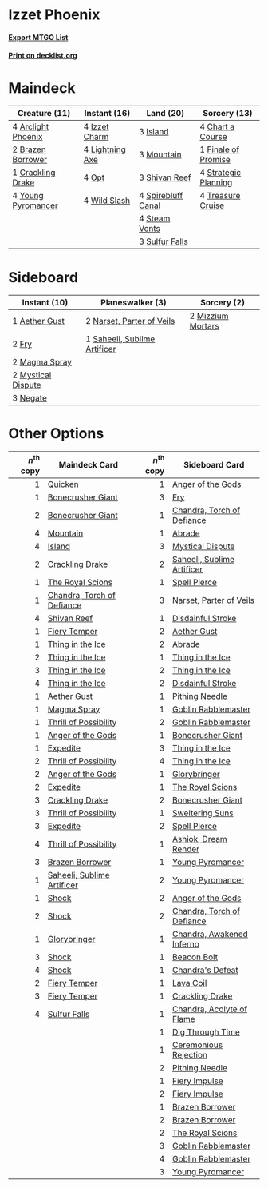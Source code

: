 # Izzet Phoenix

#### [Export MTGO List](../collection/Izzet%20Phoenix/Izzet%20Phoenix.txt)
#### [Print on decklist.org](http://decklist.org/?deckmain=4%09Arclight%20Phoenix%0A2%09Brazen%20Borrower%0A4%09Chart%20a%20Course%0A1%09Crackling%20Drake%0A1%09Finale%20of%20Promise%0A3%09Island%0A4%09Izzet%20Charm%0A4%09Lightning%20Axe%0A3%09Mountain%0A4%09Opt%0A3%09Shivan%20Reef%0A4%09Spirebluff%20Canal%0A4%09Steam%20Vents%0A4%09Strategic%20Planning%0A3%09Sulfur%20Falls%0A4%09Treasure%20Cruise%0A4%09Wild%20Slash%0A4%09Young%20Pyromancer&deckside=1%09Aether%20Gust%0A2%09Fry%0A2%09Magma%20Spray%0A2%09Mizzium%20Mortars%0A2%09Mystical%20Dispute%0A2%09Narset,%20Parter%20of%20Veils%0A3%09Negate%0A1%09Saheeli,%20Sublime%20Artificer)
# Maindeck

|                                        Creature (11)                                        |                                       Instant (16)                                       |                                          Land (20)                                          |                                         Sorcery (13)                                          |
|---------------------------------------------------------------------------------------------|------------------------------------------------------------------------------------------|---------------------------------------------------------------------------------------------|-----------------------------------------------------------------------------------------------|
|4 [Arclight Phoenix](http://gatherer.wizards.com/Pages/Card/Details.aspx?multiverseid=452841)|4 [Izzet Charm](http://gatherer.wizards.com/Pages/Card/Details.aspx?multiverseid=338413)  |3 [Island](http://gatherer.wizards.com/Pages/Card/Details.aspx?multiverseid=439857)          |4 [Chart a Course](http://gatherer.wizards.com/Pages/Card/Details.aspx?multiverseid=435200)    |
|2 [Brazen Borrower](http://gatherer.wizards.com/Pages/Card/Details.aspx?multiverseid=473001) |4 [Lightning Axe](http://gatherer.wizards.com/Pages/Card/Details.aspx?multiverseid=409925)|3 [Mountain](http://gatherer.wizards.com/Pages/Card/Details.aspx?multiverseid=439859)        |1 [Finale of Promise](http://gatherer.wizards.com/Pages/Card/Details.aspx?multiverseid=461054) |
|1 [Crackling Drake](http://gatherer.wizards.com/Pages/Card/Details.aspx?multiverseid=452913) |4 [Opt](http://gatherer.wizards.com/Pages/Card/Details.aspx?multiverseid=442948)          |3 [Shivan Reef](http://gatherer.wizards.com/Pages/Card/Details.aspx?multiverseid=129731)     |4 [Strategic Planning](http://gatherer.wizards.com/Pages/Card/Details.aspx?multiverseid=376525)|
|4 [Young Pyromancer](http://gatherer.wizards.com/Pages/Card/Details.aspx?multiverseid=426592)|4 [Wild Slash](http://gatherer.wizards.com/Pages/Card/Details.aspx?multiverseid=391959)   |4 [Spirebluff Canal](http://gatherer.wizards.com/Pages/Card/Details.aspx?multiverseid=417822)|4 [Treasure Cruise](http://gatherer.wizards.com/Pages/Card/Details.aspx?multiverseid=420718)   |
|                                                                                             |                                                                                          |4 [Steam Vents](http://gatherer.wizards.com/Pages/Card/Details.aspx?multiverseid=405109)     |                                                                                               |
|                                                                                             |                                                                                          |3 [Sulfur Falls](http://gatherer.wizards.com/Pages/Card/Details.aspx?multiverseid=443135)    |                                                                                               |


# Sideboard

|                                        Instant (10)                                         |                                           Planeswalker (3)                                            |                                        Sorcery (2)                                         |
|---------------------------------------------------------------------------------------------|-------------------------------------------------------------------------------------------------------|--------------------------------------------------------------------------------------------|
|1 [Aether Gust](http://gatherer.wizards.com/Pages/Card/Details.aspx?multiverseid=466796)     |2 [Narset, Parter of Veils](http://gatherer.wizards.com/Pages/Card/Details.aspx?multiverseid=460988)   |2 [Mizzium Mortars](http://gatherer.wizards.com/Pages/Card/Details.aspx?multiverseid=405302)|
|2 [Fry](http://gatherer.wizards.com/Pages/Card/Details.aspx?multiverseid=466894)             |1 [Saheeli, Sublime Artificer](http://gatherer.wizards.com/Pages/Card/Details.aspx?multiverseid=461161)|                                                                                            |
|2 [Magma Spray](http://gatherer.wizards.com/Pages/Card/Details.aspx?multiverseid=426843)     |                                                                                                       |                                                                                            |
|2 [Mystical Dispute](http://gatherer.wizards.com/Pages/Card/Details.aspx?multiverseid=473020)|                                                                                                       |                                                                                            |
|3 [Negate](http://gatherer.wizards.com/Pages/Card/Details.aspx?multiverseid=423707)          |                                                                                                       |                                                                                            |


# Other Options

|*n*<sup>th</sup> copy|                                            Maindeck Card                                            |*n*<sup>th</sup> copy|                                           Sideboard Card                                            |
|--------------------:|-----------------------------------------------------------------------------------------------------|--------------------:|-----------------------------------------------------------------------------------------------------|
|                    1|[Quicken](http://gatherer.wizards.com/Pages/Card/Details.aspx?multiverseid=426578)                   |                    1|[Anger of the Gods](http://gatherer.wizards.com/Pages/Card/Details.aspx?multiverseid=438682)         |
|                    1|[Bonecrusher Giant](http://gatherer.wizards.com/Pages/Card/Details.aspx?multiverseid=473077)         |                    3|[Fry](http://gatherer.wizards.com/Pages/Card/Details.aspx?multiverseid=466894)                       |
|                    2|[Bonecrusher Giant](http://gatherer.wizards.com/Pages/Card/Details.aspx?multiverseid=473077)         |                    1|[Chandra, Torch of Defiance](http://gatherer.wizards.com/Pages/Card/Details.aspx?multiverseid=417683)|
|                    4|[Mountain](http://gatherer.wizards.com/Pages/Card/Details.aspx?multiverseid=439859)                  |                    1|[Abrade](http://gatherer.wizards.com/Pages/Card/Details.aspx?multiverseid=430772)                    |
|                    4|[Island](http://gatherer.wizards.com/Pages/Card/Details.aspx?multiverseid=439857)                    |                    3|[Mystical Dispute](http://gatherer.wizards.com/Pages/Card/Details.aspx?multiverseid=473020)          |
|                    2|[Crackling Drake](http://gatherer.wizards.com/Pages/Card/Details.aspx?multiverseid=452913)           |                    2|[Saheeli, Sublime Artificer](http://gatherer.wizards.com/Pages/Card/Details.aspx?multiverseid=461161)|
|                    1|[The Royal Scions](http://gatherer.wizards.com/Pages/Card/Details.aspx?multiverseid=473161)          |                    1|[Spell Pierce](http://gatherer.wizards.com/Pages/Card/Details.aspx?multiverseid=425876)              |
|                    1|[Chandra, Torch of Defiance](http://gatherer.wizards.com/Pages/Card/Details.aspx?multiverseid=417683)|                    3|[Narset, Parter of Veils](http://gatherer.wizards.com/Pages/Card/Details.aspx?multiverseid=460988)   |
|                    4|[Shivan Reef](http://gatherer.wizards.com/Pages/Card/Details.aspx?multiverseid=129731)               |                    1|[Disdainful Stroke](http://gatherer.wizards.com/Pages/Card/Details.aspx?multiverseid=420705)         |
|                    1|[Fiery Temper](http://gatherer.wizards.com/Pages/Card/Details.aspx?multiverseid=409908)              |                    2|[Aether Gust](http://gatherer.wizards.com/Pages/Card/Details.aspx?multiverseid=466796)               |
|                    1|[Thing in the Ice](http://gatherer.wizards.com/Pages/Card/Details.aspx?multiverseid=409836)          |                    2|[Abrade](http://gatherer.wizards.com/Pages/Card/Details.aspx?multiverseid=430772)                    |
|                    2|[Thing in the Ice](http://gatherer.wizards.com/Pages/Card/Details.aspx?multiverseid=409836)          |                    1|[Thing in the Ice](http://gatherer.wizards.com/Pages/Card/Details.aspx?multiverseid=409836)          |
|                    3|[Thing in the Ice](http://gatherer.wizards.com/Pages/Card/Details.aspx?multiverseid=409836)          |                    2|[Thing in the Ice](http://gatherer.wizards.com/Pages/Card/Details.aspx?multiverseid=409836)          |
|                    4|[Thing in the Ice](http://gatherer.wizards.com/Pages/Card/Details.aspx?multiverseid=409836)          |                    2|[Disdainful Stroke](http://gatherer.wizards.com/Pages/Card/Details.aspx?multiverseid=420705)         |
|                    1|[Aether Gust](http://gatherer.wizards.com/Pages/Card/Details.aspx?multiverseid=466796)               |                    1|[Pithing Needle](http://gatherer.wizards.com/Pages/Card/Details.aspx?multiverseid=129526)            |
|                    1|[Magma Spray](http://gatherer.wizards.com/Pages/Card/Details.aspx?multiverseid=426843)               |                    1|[Goblin Rabblemaster](http://gatherer.wizards.com/Pages/Card/Details.aspx?multiverseid=438486)       |
|                    1|[Thrill of Possibility](http://gatherer.wizards.com/Pages/Card/Details.aspx?multiverseid=473108)     |                    2|[Goblin Rabblemaster](http://gatherer.wizards.com/Pages/Card/Details.aspx?multiverseid=438486)       |
|                    1|[Anger of the Gods](http://gatherer.wizards.com/Pages/Card/Details.aspx?multiverseid=438682)         |                    1|[Bonecrusher Giant](http://gatherer.wizards.com/Pages/Card/Details.aspx?multiverseid=473077)         |
|                    1|[Expedite](http://gatherer.wizards.com/Pages/Card/Details.aspx?multiverseid=446145)                  |                    3|[Thing in the Ice](http://gatherer.wizards.com/Pages/Card/Details.aspx?multiverseid=409836)          |
|                    2|[Thrill of Possibility](http://gatherer.wizards.com/Pages/Card/Details.aspx?multiverseid=473108)     |                    4|[Thing in the Ice](http://gatherer.wizards.com/Pages/Card/Details.aspx?multiverseid=409836)          |
|                    2|[Anger of the Gods](http://gatherer.wizards.com/Pages/Card/Details.aspx?multiverseid=438682)         |                    1|[Glorybringer](http://gatherer.wizards.com/Pages/Card/Details.aspx?multiverseid=426836)              |
|                    2|[Expedite](http://gatherer.wizards.com/Pages/Card/Details.aspx?multiverseid=446145)                  |                    1|[The Royal Scions](http://gatherer.wizards.com/Pages/Card/Details.aspx?multiverseid=473161)          |
|                    3|[Crackling Drake](http://gatherer.wizards.com/Pages/Card/Details.aspx?multiverseid=452913)           |                    2|[Bonecrusher Giant](http://gatherer.wizards.com/Pages/Card/Details.aspx?multiverseid=473077)         |
|                    3|[Thrill of Possibility](http://gatherer.wizards.com/Pages/Card/Details.aspx?multiverseid=473108)     |                    1|[Sweltering Suns](http://gatherer.wizards.com/Pages/Card/Details.aspx?multiverseid=426851)           |
|                    3|[Expedite](http://gatherer.wizards.com/Pages/Card/Details.aspx?multiverseid=446145)                  |                    2|[Spell Pierce](http://gatherer.wizards.com/Pages/Card/Details.aspx?multiverseid=425876)              |
|                    4|[Thrill of Possibility](http://gatherer.wizards.com/Pages/Card/Details.aspx?multiverseid=473108)     |                    1|[Ashiok, Dream Render](http://gatherer.wizards.com/Pages/Card/Details.aspx?multiverseid=461155)      |
|                    3|[Brazen Borrower](http://gatherer.wizards.com/Pages/Card/Details.aspx?multiverseid=473001)           |                    1|[Young Pyromancer](http://gatherer.wizards.com/Pages/Card/Details.aspx?multiverseid=426592)          |
|                    1|[Saheeli, Sublime Artificer](http://gatherer.wizards.com/Pages/Card/Details.aspx?multiverseid=461161)|                    2|[Young Pyromancer](http://gatherer.wizards.com/Pages/Card/Details.aspx?multiverseid=426592)          |
|                    1|[Shock](http://gatherer.wizards.com/Pages/Card/Details.aspx?multiverseid=129732)                     |                    2|[Anger of the Gods](http://gatherer.wizards.com/Pages/Card/Details.aspx?multiverseid=438682)         |
|                    2|[Shock](http://gatherer.wizards.com/Pages/Card/Details.aspx?multiverseid=129732)                     |                    2|[Chandra, Torch of Defiance](http://gatherer.wizards.com/Pages/Card/Details.aspx?multiverseid=417683)|
|                    1|[Glorybringer](http://gatherer.wizards.com/Pages/Card/Details.aspx?multiverseid=426836)              |                    1|[Chandra, Awakened Inferno](http://gatherer.wizards.com/Pages/Card/Details.aspx?multiverseid=466881) |
|                    3|[Shock](http://gatherer.wizards.com/Pages/Card/Details.aspx?multiverseid=129732)                     |                    1|[Beacon Bolt](http://gatherer.wizards.com/Pages/Card/Details.aspx?multiverseid=452904)               |
|                    4|[Shock](http://gatherer.wizards.com/Pages/Card/Details.aspx?multiverseid=129732)                     |                    1|[Chandra's Defeat](http://gatherer.wizards.com/Pages/Card/Details.aspx?multiverseid=430775)          |
|                    2|[Fiery Temper](http://gatherer.wizards.com/Pages/Card/Details.aspx?multiverseid=409908)              |                    1|[Lava Coil](http://gatherer.wizards.com/Pages/Card/Details.aspx?multiverseid=452858)                 |
|                    3|[Fiery Temper](http://gatherer.wizards.com/Pages/Card/Details.aspx?multiverseid=409908)              |                    1|[Crackling Drake](http://gatherer.wizards.com/Pages/Card/Details.aspx?multiverseid=452913)           |
|                    4|[Sulfur Falls](http://gatherer.wizards.com/Pages/Card/Details.aspx?multiverseid=443135)              |                    1|[Chandra, Acolyte of Flame](http://gatherer.wizards.com/Pages/Card/Details.aspx?multiverseid=466880) |
|                     |                                                                                                     |                    1|[Dig Through Time](http://gatherer.wizards.com/Pages/Card/Details.aspx?multiverseid=386518)          |
|                     |                                                                                                     |                    1|[Ceremonious Rejection](http://gatherer.wizards.com/Pages/Card/Details.aspx?multiverseid=417613)     |
|                     |                                                                                                     |                    2|[Pithing Needle](http://gatherer.wizards.com/Pages/Card/Details.aspx?multiverseid=129526)            |
|                     |                                                                                                     |                    1|[Fiery Impulse](http://gatherer.wizards.com/Pages/Card/Details.aspx?multiverseid=398516)             |
|                     |                                                                                                     |                    2|[Fiery Impulse](http://gatherer.wizards.com/Pages/Card/Details.aspx?multiverseid=398516)             |
|                     |                                                                                                     |                    1|[Brazen Borrower](http://gatherer.wizards.com/Pages/Card/Details.aspx?multiverseid=473001)           |
|                     |                                                                                                     |                    2|[Brazen Borrower](http://gatherer.wizards.com/Pages/Card/Details.aspx?multiverseid=473001)           |
|                     |                                                                                                     |                    2|[The Royal Scions](http://gatherer.wizards.com/Pages/Card/Details.aspx?multiverseid=473161)          |
|                     |                                                                                                     |                    3|[Goblin Rabblemaster](http://gatherer.wizards.com/Pages/Card/Details.aspx?multiverseid=438486)       |
|                     |                                                                                                     |                    4|[Goblin Rabblemaster](http://gatherer.wizards.com/Pages/Card/Details.aspx?multiverseid=438486)       |
|                     |                                                                                                     |                    3|[Young Pyromancer](http://gatherer.wizards.com/Pages/Card/Details.aspx?multiverseid=426592)          |

